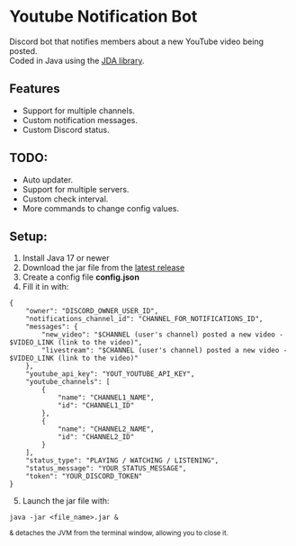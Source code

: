 # Youtube Notification Bot

Discord bot that notifies members about a new YouTube video being posted.<br>
Coded in Java using the [JDA library](https://github.com/discord-jda/JDA).

## Features
- Support for multiple channels.
- Custom notification messages.
- Custom Discord status.


## TODO:
- Auto updater.
- Support for multiple servers.
- Custom check interval.
- More commands to change config values.

## Setup:
1. Install Java 17 or newer
2. Download the jar file from the [latest release](https://github.com/myne145/Youtube-Notification-Bot-Discord/releases/latest)
3. Create a config file **config.json**
4. Fill it in with: 
```
{
    "owner": "DISCORD_OWNER_USER_ID",
    "notifications_channel_id": "CHANNEL_FOR_NOTIFICATIONS_ID",
    "messages": {
        "new_video": "$CHANNEL (user's channel) posted a new video - $VIDEO_LINK (link to the video)",
        "livestream": "$CHANNEL (user's channel) posted a new video - $VIDEO_LINK (link to the video)"
    },
    "youtube_api_key": "YOUT_YOUTUBE_API_KEY",
    "youtube_channels": [
        {
            "name": "CHANNEL1_NAME",
            "id": "CHANNEL1_ID"
        },
        {
            "name": "CHANNEL2_NAME",
            "id": "CHANNEL2_ID"
        }
    ],
    "status_type": "PLAYING / WATCHING / LISTENING",
    "status_message": "YOUR_STATUS_MESSAGE",
    "token": "YOUR_DISCORD_TOKEN"
}
```
5. Launch the jar file with:
```
java -jar <file_name>.jar &
```
<sup>& detaches the JVM from the terminal window, allowing you to close it.</sup>
